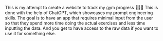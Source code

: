This is my attempt to create a website to track my gym progress 🚀🚀🚀 This is done with the help of ChatGPT, which showcases my prompt engineering skills. 
The goal is to have an app that requires minimal input from the user so that they spend more time doing the actual exercises and less time inputting the data.
And you get to have access to the raw data if you want to use it for something else.
